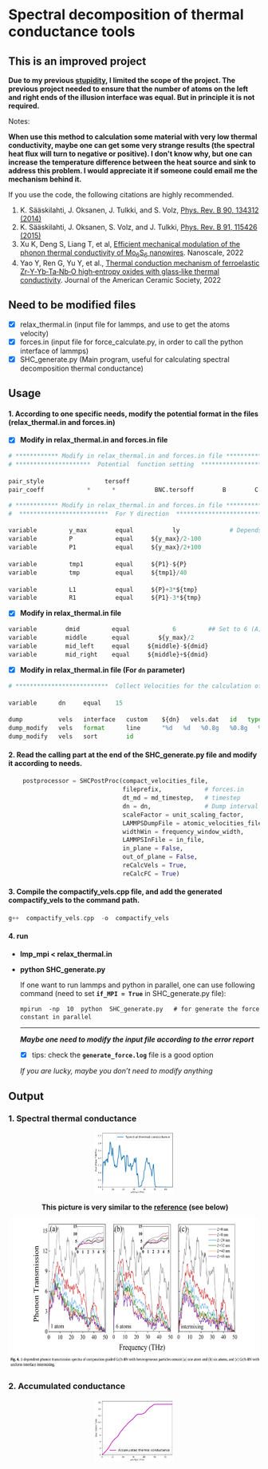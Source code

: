  #  Spectral decomposition of thermal conductance tools
 ## This is an improved project

**Due to my previous [stupidity](https://github.com/Tingliangstu/Spectral-decomposition-python-tools), I limited the scope of the project. The previous project needed to ensure that the number of atoms on the left and right ends of the illusion interface was equal. But in principle it is not required.**

Notes: 

 **When use this method to calculation some material with very low thermal conductivity, maybe one can get some very strange results (the spectral heat flux will turn to negative or positive). I don't know why, but one can increase the temperature difference between the heat source and sink to address this problem.  I would appreciate it if someone could email me the mechanism behind it.**   

If you use the code, the following citations are highly recommended.


1.   K. Sääskilahti, J. Oksanen, J. Tulkki, and S. Volz, [Phys. Rev. B 90, 134312 (2014)](https://journals.aps.org/prb/abstract/10.1103/PhysRevB.90.134312) 
2.   K. Sääskilahti, J. Oksanen, S. Volz, and J. Tulkki, [Phys. Rev. B 91, 115426 (2015)](https://journals.aps.org/prb/abstract/10.1103/PhysRevB.92.245411) 
3.   Xu K, Deng S, Liang T, et al, [Efficient mechanical modulation of the phonon thermal conductivity of Mo<sub>6</sub>S<sub>6</sub> nanowires](https://pubs.rsc.org/en/Content/ArticleLanding/2022/NR/D1NR08505K). Nanoscale, 2022
4.   Yao Y, Ren G, Yu Y, et al., [ Thermal conduction mechanism of ferroelastic Zr‐Y‐Yb‐Ta‐Nb‐O high‐entropy oxides with glass‐like thermal conductivity](https://ceramics.onlinelibrary.wiley.com/doi/10.1111/jace.18374).  Journal of the American Ceramic Society, 2022                                                                                                                                                                                                                                                                                                                                                                                                                                    

## Need to be modified files

- [x] relax_thermal.in (input file for lammps, and use to get the atoms velocity)
- [x] forces.in (input file for force_calculate.py, in order to call the python interface of lammps)
- [x] SHC_generate.py (Main program, useful for calculating spectral decomposition thermal conductance)

## Usage

#### 1. According to one specific needs, modify the potential format in the files (relax_thermal.in and forces.in)

- [x] **Modify in relax_thermal.in and forces.in file** 

```python
# ************ Modify in relax_thermal.in and forces.in file ************
# *********************  Potential  function setting  *****************

pair_style                 tersoff
pair_coeff            *      *           BNC.tersoff        B        C       N
```

```python
# ************ Modify in relax_thermal.in and forces.in file ************
#  *************************  For Y direction  **************************************

variable         y_max        equal           ly              # Depends on the direction of heat transport
variable         P            equal     ${y_max}/2-100
variable         P1           equal     ${y_max}/2+100

variable         tmp1         equal     ${P1}-${P}
variable         tmp          equal     ${tmp1}/40

variable         L1           equal     ${P}+3*${tmp}
variable         R1           equal     ${P1}-3*${tmp}
```

- [x] **Modify in relax_thermal.in file** 

```python
variable        dmid         equal            6         ## Set to 6 (A) here, one can modify it
variable        middle       equal        ${y_max}/2 
variable        mid_left     equal     ${middle}-${dmid}
variable        mid_right    equal     ${middle}+${dmid}
```

- [x] **Modify in relax_thermal.in file (For `dn` parameter)**

```python
# **************************  Collect Velocities for the calculation of force constants *************************

variable      dn     equal    15            

dump          vels   interface   custom    ${dn}   vels.dat   id   type   vx   vy   vz
dump_modify   vels   format      line      "%d   %d   %0.8g   %0.8g   %0.8g"
dump_modify   vels   sort        id
```



#### 2. Read the calling part at the end of the SHC_generate.py file and modify it according to needs.

```python
    postprocessor = SHCPostProc(compact_velocities_file,
                                fileprefix,            # forces.in
                                dt_md = md_timestep,   # timestep
                                dn = dn,               # Dump interval
                                scaleFactor = unit_scaling_factor,
                                LAMMPSDumpFile = atomic_velocities_file, # velocity file
                                widthWin = frequency_window_width,
                                LAMMPSInFile = in_file,
                                in_plane = False,
                                out_of_plane = False,
                                reCalcVels = True,
                                reCalcFC = True)
```



#### 3. Compile the compactify_vels.cpp file, and add the generated compactify_vels to the command path.

```c++
g++  compactify_vels.cpp  -o  compactify_vels
```

#### 4. **run**

- **lmp_mpi < relax_thermal.in**

- **python SHC_generate.py**

  If one want to run lammps and python in parallel, one can use following command (need to set **`if_MPI = True`** in SHC_generate.py file):

  ```shell
  mpirun  -np  10  python  SHC_generate.py   # for generate the force constant in parallel
  ```

  ------

  ***Maybe one need to modify the input file according to the error report***

  - [x] tips: check the **`generate_force.log`** file is a good option

  *If you are lucky, maybe you don’t need to modify anything*
  
  

## Output

### 1. Spectral thermal conductance 
<div align=center><img width="320" height="250" src="https://github.com/Tingliangstu/New-Version-Spectral-decomposition-python-tools/blob/master/SHC_calculate/Fij.dat_SHC.png" style="zoom: 50%;"/>



​                                                        **This picture is very similar to the [reference](https://doi.org/10.1016/j.ijheatmasstransfer.2019.118608) (see below)**

<div align=center><img width="600" height="300" src=https://github.com/Tingliangstu/New-Version-Spectral-decomposition-python-tools/blob/master/Ref_paper/ref_fig.jpg>

### <p align="left">2. Accumulated conductance</p>
<div align=center><img width="320" height="250" src="https://github.com/Tingliangstu/New-Version-Spectral-decomposition-python-tools/blob/master/SHC_calculate/Fij.dat_accumulated_ITC.png" style="zoom:50%;"/>

